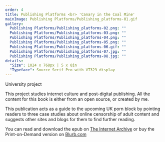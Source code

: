 ```yaml
---
order: 4
title: Publishing Platforms <br> 'Canary in the Coal Mine'
mainImage: Publishing Platforms/Publishing_platforms-01.gif
gallery:
  Publishing Platforms/Publishing_platforms-02.png: ""
  Publishing Platforms/Publishing_platforms-03.png: ""
  Publishing Platforms/Publishing_platforms-04.png: ""
  Publishing Platforms/Publishing_platforms-05.png: ""
  Publishing Platforms/Publishing_platforms-06.gif: ""
  Publishing Platforms/Publishing_platforms-07.jpg: ""
  Publishing Platforms/Publishing_platforms-08.jpg: ""
details:
  "Size": 1024 x 768px | 5 x 8in
  "Typeface": Source Serif Pro with VT323 display
---
```


University project

This project studies internet culture and post-digital publishing. All the content for this book is either from an open source, or created by me.

This publication acts as a guide to the upcoming UK porn block by pointing readers to three case studies about online censorship of adult content and suggests other sites and blogs for them to find further reading.

You can read and download the epub on <a  href="https://archive.org/details/CanaryInTheCoalMine_2019">The Internet Archive</a> or buy the Print-on-Demand version on <a  href="www.blurb.co.uk/b/9486464-canary-in-the-coal-mine">Blurb.com</a>
